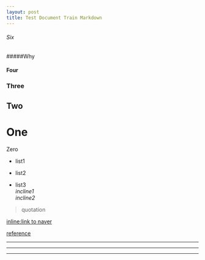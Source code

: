 ```yaml
---
layout: post
title: Test Document Train Markdown  
---
```


###### Six    

#####Why        

#### Four    

### Three    

## Two    

# One    

Zero  

- list1    
+ list2    
* list3    
*incline1*    
_incline2_    
>quotation    


[inline:link to naver](http://www.naver.com)  

[reference][ref]  

[ref]: http://www.naver.com  

---  

***  

___  


